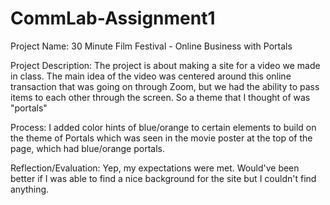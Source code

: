 # CommLab-Assignment1
Project Name: 30 Minute Film Festival - Online Business with Portals

Project Description: The project is about making a site for a video we made in class. The main idea of the video was centered around this online transaction that was going on through Zoom,
but we had the ability to pass items to each other through the screen. So a theme that I thought of was "portals" 

Process: I added color hints of blue/orange to certain elements to build on the theme of Portals which was seen in the movie poster at the top of the page, which had blue/orange portals.

Reflection/Evaluation: Yep, my expectations were met. Would've been better if I was able to find a nice background for the site but I couldn't find anything.
